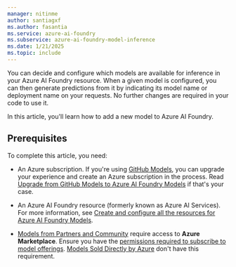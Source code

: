 ```yaml
---
manager: nitinme
author: santiagxf
ms.author: fasantia 
ms.service: azure-ai-foundry
ms.subservice: azure-ai-foundry-model-inference
ms.date: 1/21/2025
ms.topic: include
---
```


You can decide and configure which models are available for inference in your Azure AI Foundry resource. When a given model is configured, you can then generate predictions from it by indicating its model name or deployment name on your requests. No further changes are required in your code to use it.

In this article, you'll learn how to add a new model to Azure AI Foundry.

## Prerequisites

To complete this article, you need:

* An Azure subscription. If you're using [GitHub Models](https://docs.github.com/en/github-models/), you can upgrade your experience and create an Azure subscription in the process. Read [Upgrade from GitHub Models to Azure AI Foundry Models](../../how-to/quickstart-github-models.md) if that's your case.

* An Azure AI Foundry resource (formerly known as Azure AI Services). For more information, see [Create and configure all the resources for Azure AI Foundry Models](../../how-to/quickstart-create-resources.md).

* [Models from Partners and Community](../../concepts/models.md#models-from-partners-and-community) require access to **Azure Marketplace**. Ensure you have the [permissions required to subscribe to model offerings](../../how-to/configure-marketplace.md). [Models Sold Directly by Azure](../../concepts/models.md#models-sold-directly-by-azure) don't have this requirement.